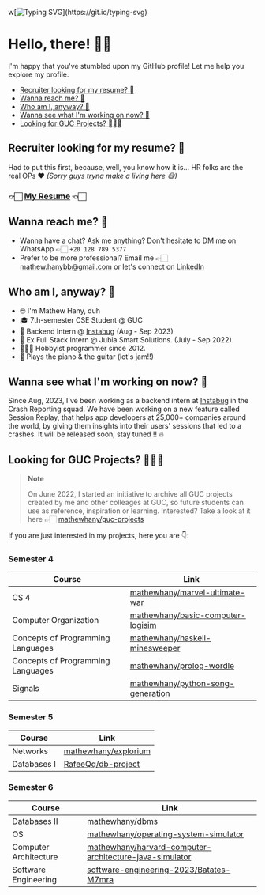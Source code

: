 w[![Typing SVG](https://readme-typing-svg.demolab.com?font=Terminal&size=40&pause=1000&color=6FD300&center=true&vCenter=true&repeat=false&width=1000&height=100&lines=%24+python+-c+%22print('Hello%2C+%F0%9F%8C%8D!')%22)](https://git.io/typing-svg)

# Hello, there! 👋🏻
I'm happy that you've stumbled upon my GitHub profile! Let me help you explore my profile.

- [Recruiter looking for my resume? 📄](#recruiter-looking-for-my-resume-)
- [Wanna reach me? 💬](#wanna-reach-me-)
- [Who am I, anyway? 🙋](#who-am-i-anyway-)
- [Wanna see what I'm working on now? 🚀](#wanna-see-what-im-working-on-now-)
- [Looking for GUC Projects? 👨🏻‍🎓](#looking-for-guc-projects-)

## Recruiter looking for my resume? 📄
Had to put this first, because, well, you know how it is... HR folks are the real OPs ❤️ _(Sorry guys tryna make a living here 😄)_

### 👉🏻 [My Resume](http://tiny.cc/mathew-bastawy-cv) 👈🏻 

## Wanna reach me? 💬
- Wanna have a chat? Ask me anything? Don't hesitate to DM me on WhatsApp 👉🏻 `+20 128 789 5377`
- Prefer to be more professional? Email me 👉🏻 [mathew.hanybb@gmail.com](mailto:mathew.hanybb@gmail.com) or let's connect on [LinkedIn](https://www.linkedin.com/in/mathewhany/)

## Who am I, anyway? 🙋
- 🤓 I'm Mathew Hany, duh
- 🎓 7th-semester CSE Student @ GUC 
- 🐞 Backend Intern @ [Instabug](https://github.com/Instabug) (Aug - Sep 2023) 
- 👔 Ex Full Stack Intern @ Jubia Smart Solutions. (July - Sep 2022) 
- 👨🏻‍💻 Hobbyist programmer since 2012.
- 🎸 Plays the piano & the guitar (let's jam!!)

## Wanna see what I'm working on now? 🚀
Since Aug, 2023, I've been working as a backend intern at [Instabug](https://github.com/Instabug) in the Crash Reporting squad. We have been working on a new feature called Session Replay, that helps app developers at 25,000+ companies around the world, by giving them insights into their users' sessions that led to a crashes. It will be released soon, stay tuned !! 🔥

## Looking for GUC Projects? 👨🏻‍🎓

> **Note**
> 
> On June 2022, I started an initiative to archive all GUC projects created by me and other colleages at GUC, so future students can use as reference, inspiration or learning. Interested? Take a look at it here 👉🏻 [mathewhany/guc-projects](https://github.com/mathewhany/guc-projects) 

If you are just interested in my projects, here you are 👇:

### Semester 4
| Course | Link |
| -- | -- | 
| CS 4 | [mathewhany/marvel-ultimate-war](https://github.com/mathewhany/marvel-ultimate-war) |
| Computer Organization | [mathewhany/basic-computer-logisim](https://github.com/mathewhany/basic-computer-logisim) | 
| Concepts of Programming Languages | [mathewhany/haskell-minesweeper](https://github.com/mathewhany/haskell-minesweeper) | 
| Concepts of Programming Languages | [mathewhany/prolog-wordle](https://github.com/mathewhany/prolog-wordle) | 
| Signals | [mathewhany/python-song-generation](https://github.com/mathewhany/python-song-generation) | 

### Semester 5
| Course | Link | 
| -- | -- | 
| Networks | [mathewhany/explorium](https://github.com/mathewhany/explorium) |
| Databases I | [RafeeQq/db-project](https://github.com/RafeeQq/db-project) |


### Semester 6
| Course | Link | 
| -- | -- | 
| Databases II | [mathewhany/dbms](https://github.com/mathewhany/dbms) |
| OS | [mathewhany/operating-system-simulator](https://github.com/mathewhany/operating-system-simulator) |
| Computer Architecture | [mathewhany/harvard-computer-architecture-java-simulator](https://github.com/mathewhany/harvard-computer-architecture-java-simulator) |
| Software Engineering | [software-engineering-2023/Batates-M7mra](https://github.com/software-engineering-2023/Batates-M7mra) | 
